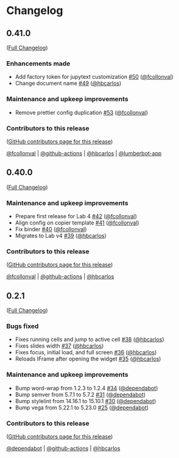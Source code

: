 # Changelog

<!-- <START NEW CHANGELOG ENTRY> -->

## 0.41.0

([Full Changelog](https://github.com/jupyterlab-contrib/rise/compare/jupyterlab-rise-application@0.40.0...6f3dd328c70ae79c8a4db0bbd32fa79d541dda64))

### Enhancements made

- Add factory token for jupytext customization [#50](https://github.com/jupyterlab-contrib/rise/pull/50) ([@fcollonval](https://github.com/fcollonval))
- Change document name [#49](https://github.com/jupyterlab-contrib/rise/pull/49) ([@hbcarlos](https://github.com/hbcarlos))

### Maintenance and upkeep improvements

- Remove prettier config duplication [#53](https://github.com/jupyterlab-contrib/rise/pull/53) ([@fcollonval](https://github.com/fcollonval))

### Contributors to this release

([GitHub contributors page for this release](https://github.com/jupyterlab-contrib/rise/graphs/contributors?from=2023-08-01&to=2023-09-12&type=c))

[@fcollonval](https://github.com/search?q=repo%3Ajupyterlab-contrib%2Frise+involves%3Afcollonval+updated%3A2023-08-01..2023-09-12&type=Issues) | [@github-actions](https://github.com/search?q=repo%3Ajupyterlab-contrib%2Frise+involves%3Agithub-actions+updated%3A2023-08-01..2023-09-12&type=Issues) | [@hbcarlos](https://github.com/search?q=repo%3Ajupyterlab-contrib%2Frise+involves%3Ahbcarlos+updated%3A2023-08-01..2023-09-12&type=Issues) | [@lumberbot-app](https://github.com/search?q=repo%3Ajupyterlab-contrib%2Frise+involves%3Alumberbot-app+updated%3A2023-08-01..2023-09-12&type=Issues)

<!-- <END NEW CHANGELOG ENTRY> -->

## 0.40.0

([Full Changelog](https://github.com/jupyterlab-contrib/rise/compare/jupyterlab-rise-application@0.2.1...03205e88c7be3faf1be8c9765dfc88c252740430))

### Maintenance and upkeep improvements

- Prepare first release for Lab 4 [#42](https://github.com/jupyterlab-contrib/rise/pull/42) ([@fcollonval](https://github.com/fcollonval))
- Align config on copier template [#41](https://github.com/jupyterlab-contrib/rise/pull/41) ([@fcollonval](https://github.com/fcollonval))
- Fix binder [#40](https://github.com/jupyterlab-contrib/rise/pull/40) ([@fcollonval](https://github.com/fcollonval))
- Migrates to Lab v4 [#39](https://github.com/jupyterlab-contrib/rise/pull/39) ([@hbcarlos](https://github.com/hbcarlos))

### Contributors to this release

([GitHub contributors page for this release](https://github.com/jupyterlab-contrib/rise/graphs/contributors?from=2023-07-26&to=2023-08-01&type=c))

[@fcollonval](https://github.com/search?q=repo%3Ajupyterlab-contrib%2Frise+involves%3Afcollonval+updated%3A2023-07-26..2023-08-01&type=Issues) | [@github-actions](https://github.com/search?q=repo%3Ajupyterlab-contrib%2Frise+involves%3Agithub-actions+updated%3A2023-07-26..2023-08-01&type=Issues) | [@hbcarlos](https://github.com/search?q=repo%3Ajupyterlab-contrib%2Frise+involves%3Ahbcarlos+updated%3A2023-07-26..2023-08-01&type=Issues)

## 0.2.1

([Full Changelog](https://github.com/jupyterlab-contrib/rise/compare/jupyterlab-rise-application@0.2.0...ce1e1f0c8628bd9560832da4d4d32e99b05aba29))

### Bugs fixed

- Fixes running cells and jump to active cell [#38](https://github.com/jupyterlab-contrib/rise/pull/38) ([@hbcarlos](https://github.com/hbcarlos))
- Fixes slides width [#37](https://github.com/jupyterlab-contrib/rise/pull/37) ([@hbcarlos](https://github.com/hbcarlos))
- Fixes focus, initial load, and full screen [#36](https://github.com/jupyterlab-contrib/rise/pull/36) ([@hbcarlos](https://github.com/hbcarlos))
- Reloads IFrame after opening the widget [#35](https://github.com/jupyterlab-contrib/rise/pull/35) ([@hbcarlos](https://github.com/hbcarlos))

### Maintenance and upkeep improvements

- Bump word-wrap from 1.2.3 to 1.2.4 [#34](https://github.com/jupyterlab-contrib/rise/pull/34) ([@dependabot](https://github.com/dependabot))
- Bump semver from 5.7.1 to 5.7.2 [#31](https://github.com/jupyterlab-contrib/rise/pull/31) ([@dependabot](https://github.com/dependabot))
- Bump stylelint from 14.16.1 to 15.10.1 [#30](https://github.com/jupyterlab-contrib/rise/pull/30) ([@dependabot](https://github.com/dependabot))
- Bump vega from 5.22.1 to 5.23.0 [#25](https://github.com/jupyterlab-contrib/rise/pull/25) ([@dependabot](https://github.com/dependabot))

### Contributors to this release

([GitHub contributors page for this release](https://github.com/jupyterlab-contrib/rise/graphs/contributors?from=2023-02-26&to=2023-07-26&type=c))

[@dependabot](https://github.com/search?q=repo%3Ajupyterlab-contrib%2Frise+involves%3Adependabot+updated%3A2023-02-26..2023-07-26&type=Issues) | [@github-actions](https://github.com/search?q=repo%3Ajupyterlab-contrib%2Frise+involves%3Agithub-actions+updated%3A2023-02-26..2023-07-26&type=Issues) | [@hbcarlos](https://github.com/search?q=repo%3Ajupyterlab-contrib%2Frise+involves%3Ahbcarlos+updated%3A2023-02-26..2023-07-26&type=Issues)
